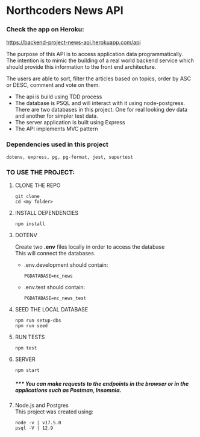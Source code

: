 # Northcoders News API

### Check the app on Heroku:
https://backend-project-news-api.herokuapp.com/api

<p>The purpose of this API is to access application data programmatically.</br>
The intention is to mimic the building of a real world backend service which should provide this information to the front end architecture.</p>
<p>The users are able to sort, filter the articles based on topics, order by ASC or DESC, comment and vote on them.</p>

<ul>
<li>The api is build using TDD process </li>
<li>The database is PSQL and will interact with it using node-postgress.</br>
There are two databases in this project. One for real looking dev data and another for simpler test data.
</li>
<li>The server application is built using Express</li>
<li> The API implements MVC pattern</li>
</ul>

### Dependencies used in this project
```
dotenv, express, pg, pg-format, jest, supertest
```
### TO USE THE PROJECT:
<ol>
    <li>CLONE THE REPO </br>

```
git clone
cd <my folder>
```
</li>

<li>INSTALL DEPENDENCIES</br>

```
npm install
```
</li>
<li> DOTENV </br>
    <p>Create two <strong>.env</strong> files locally in order to access the database</br>
    This will connect the databases.</p>
</li>

<ul>
<li>.env.development should contain:</br>

```
PGDATABASE=nc_news
```
</li>
<li>.env.test should contain:</br>

```
PGDATABASE=nc_news_test
```

</li>
</ul>
<li>SEED THE LOCAL DATABASE </br>

```
npm run setup-dbs
npm run seed
```
</li>

<li>RUN TESTS </br>

```
npm test
```
</li>

<li>SERVER </br>

```
npm start
```
##### *** You can make requests to the endpoints in the browser or in the applications such as Postman, Insomnia.
</li>

<li>Node.js and Postgres </br>
This project was created using:</p>

```
node -v | v17.5.0
psql -V | 12.9
```
</li>
</ol>





